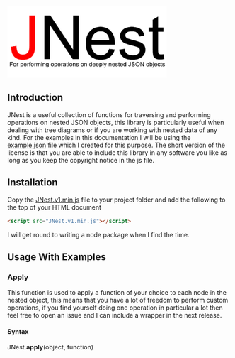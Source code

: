<img src="https://raw.githubusercontent.com/TPreece101/JNest/master/JNest-logo-Final.gif"  width="360" height="162">

## Introduction

JNest is a useful collection of functions for traversing and performing operations on nested JSON objects, this library is particularly useful when dealing with tree diagrams or if you are working with nested data of any kind. For the examples in this documentation I will be using the [example.json](https://github.com/TPreece101/JNest/blob/master/example.json) file which I created for this purpose. The short version of the license is that you are able to include this library in any software you like as long as you keep the copyright notice in the js file.

## Installation

Copy the [JNest.v1.min.js](https://raw.githubusercontent.com/TPreece101/JNest/master/JNest.v1.min.js) file to your project folder and add the following to the top of your HTML document 

```html
<script src="JNest.v1.min.js"></script>
```
I will get round to writing a node package when I find the time.

## Usage With Examples 

### Apply

This function is used to apply a function of your choice to each node in the nested object, this means that you have a lot of freedom to perform custom operations, if you find yourself doing one operation in particular a lot then feel free to open an issue and I can include a wrapper in the next release.  

#### Syntax

JNest.<b>apply</b>(object, function)
